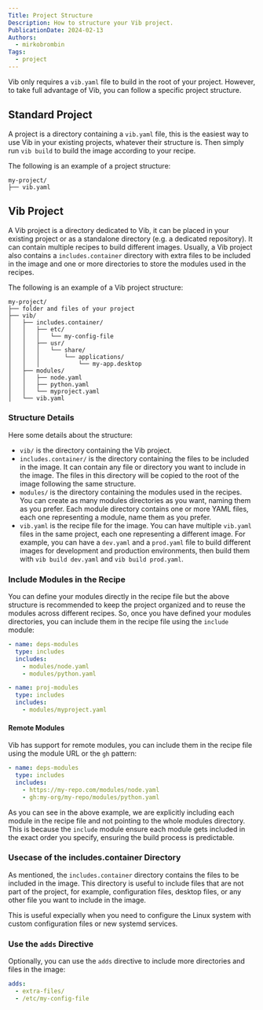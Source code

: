 ```yaml
---
Title: Project Structure
Description: How to structure your Vib project.
PublicationDate: 2024-02-13
Authors:
  - mirkobrombin
Tags:
  - project
---
```


Vib only requires a `vib.yaml` file to build in the root of your project. However, to take full advantage of Vib, you can follow a specific project structure.

## Standard Project

A project is a directory containing a `vib.yaml` file, this is the easiest way to use Vib in your existing projects, whatever their structure is. Then simply run `vib build` to build the image according to your recipe.

The following is an example of a project structure:

```plaintext
my-project/
├── vib.yaml
```

## Vib Project

A Vib project is a directory dedicated to Vib, it can be placed in your existing project or as a standalone directory (e.g. a dedicated repository). It can contain multiple recipes to build different images. Usually, a Vib project also contains a `includes.container` directory with extra files to be included in the image and one or more directories to store the modules used in the recipes.

The following is an example of a Vib project structure:

```plaintext
my-project/
├── folder and files of your project
├── vib/
│   ├── includes.container/
│   │   ├── etc/
│   │   │   └── my-config-file
│   │   ├── usr/
│   │   │   └── share/
│   │   │       └── applications/
│   │   │           └── my-app.desktop
│   ├── modules/
│   │   ├── node.yaml
│   │   ├── python.yaml
│   │   └── myproject.yaml
│   └── vib.yaml
```

### Structure Details

Here some details about the structure:

- `vib/` is the directory containing the Vib project.
- `includes.container/` is the directory containing the files to be included in the image. It can contain any file or directory you want to include in the image. The files in this directory will be copied to the root of the image following the same structure.
- `modules/` is the directory containing the modules used in the recipes. You can create as many modules directories as you want, naming them as you prefer. Each module directory contains one or more YAML files, each one representing a module, name them as you prefer.
- `vib.yaml` is the recipe file for the image. You can have multiple `vib.yaml` files in the same project, each one representing a different image. For example, you can have a `dev.yaml` and a `prod.yaml` file to build different images for development and production environments, then build them with `vib build dev.yaml` and `vib build prod.yaml`.

### Include Modules in the Recipe

You can define your modules directly in the recipe file but the above structure is recommended to keep the project organized and to reuse the modules across different recipes. So, once you have defined your modules directories, you can include them in the recipe file using the `include` module:

```yaml
- name: deps-modules
  type: includes
  includes:
    - modules/node.yaml
    - modules/python.yaml

- name: proj-modules
  type: includes
  includes:
    - modules/myproject.yaml
```

#### Remote Modules

Vib has support for remote modules, you can include them in the recipe file using the module URL or the `gh` pattern:

```yaml
- name: deps-modules
  type: includes
  includes:
    - https://my-repo.com/modules/node.yaml
    - gh:my-org/my-repo/modules/python.yaml
```

As you can see in the above example, we are explicitly including each module in the recipe file and not pointing to the whole modules directory. This is because the `include` module ensure each module gets included in the exact order you specify, ensuring the build process is predictable.

### Usecase of the includes.container Directory

As mentioned, the `includes.container` directory contains the files to be included in the image. This directory is useful to include files that are not part of the project, for example, configuration files, desktop files, or any other file you want to include in the image.

This is useful expecially when you need to configure the Linux system with custom configuration files or new systemd services.

### Use the `adds` Directive

Optionally, you can use the `adds` directive to include more directories and files in the image:

```yaml
adds:
  - extra-files/
  - /etc/my-config-file
```
